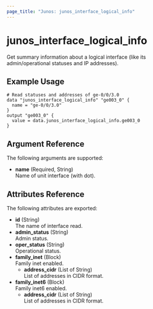 ```yaml
---
page_title: "Junos: junos_interface_logical_info"
---
```


# junos_interface_logical_info

Get summary information about a logical interface (like its admin/operational statuses and IP addresses).

## Example Usage

```hcl
# Read statuses and addresses of ge-0/0/3.0
data "junos_interface_logical_info" "ge003_0" {
  name = "ge-0/0/3.0"
}
output "ge003_0" {
  value = data.junos_interface_logical_info.ge003_0
}
```

## Argument Reference

The following arguments are supported:

- **name** (Required, String)  
  Name of unit interface (with dot).

## Attributes Reference

The following attributes are exported:

- **id** (String)  
  The name of interface read.
- **admin_status** (String)  
  Admin status.
- **oper_status** (String)  
  Operational status.
- **family_inet** (Block)  
  Family inet enabled.
  - **address_cidr** (List of String)  
    List of addresses in CIDR format.
- **family_inet6** (Block)  
  Family inet6 enabled.
  - **address_cidr** (List of String)  
    List of addresses in CIDR format.

